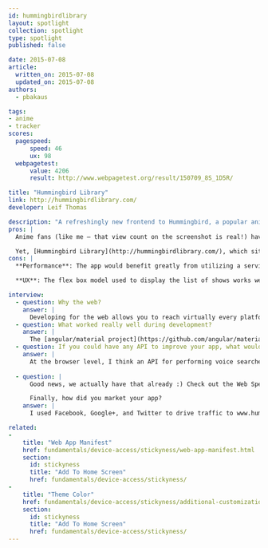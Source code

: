 ```yaml
---
id: hummingbirdlibrary
layout: spotlight
collection: spotlight
type: spotlight
published: false

date: 2015-07-08
article:
  written_on: 2015-07-08
  updated_on: 2015-07-08
authors:
  - pbakaus

tags: 
- anime
- tracker
scores:
  pagespeed:
      speed: 46
      ux: 98
  webpagetest:
      value: 4206
      result: http://www.webpagetest.org/result/150709_8S_1D5R/

title: "Hummingbird Library"
link: http://hummingbirdlibrary.com/
developer: Leif Thomas

description: "A refreshingly new frontend to Hummingbird, a popular anime watch-tracker and discovery site."
pros: |
  Anime fans (like me – that view count on the screenshot is real!) have long been obsessed with keeping track of what they watched. Popular sites in this space include AniDB and MyAnimeList, but [Hummingbird](http://hummingbird.me) is the by far best-looking of them all.

  Yet, [Hummingbird Library](http://hummingbirdlibrary.com/), which sits on top of the existing Hummingbird API, goes one step further, built from scratch with Angular and Material Design. [Theme color](/web/fundamentals/device-access/stickyness/additional-customizations.html) and [manifest](/web/fundamentals/device-access/stickyness/web-app-manifest.html) make it look super integrated and installable on the home screen, and the whole experience feels very snappy, focussing on the core functionality of the main site.
cons: |
  **Performance**: The app would benefit greatly from utilizing a service worker to offline cache results and UI after initial page load, enabling gzip compression would dramatically improve load time and having a static, initial barebone layout in the HTML would improve perceived performance.

  **UX**: The flex box model used to display the list of shows works well with bigger screens but loses its appeal on smaller ones. A non centered, tighter version of the tiles would work much better on mobile devices.

interview:
  - question: Why the web?
    answer: |
      Developing for the web allows you to reach virtually every platform with a single codebase, which is a huge advantage when you're the sole developer. And thanks to great features like [Add to Homescreen](/web/fundamentals/device-access/stickyness), it's easy to give users an experience that is nearly identical to what they would get in a native application.
  - question: What worked really well during development?
    answer: |
      The [angular/material project](https://github.com/angular/material) on GitHub worked perfectly. It gave me everything I needed to start a project with AngularJS and Material Design.
  - question: If you could have any API to improve your app, what would it be?
    answer: |
      At the browser level, I think an API for performing voice searches within my web app could really help it. Android has added a lot of voice commands lately and the ability to use that sort of input on the mobile web would make for a great experience.
      
  - question: |
      Good news, we actually have that already :) Check out the Web Speech API.

      Finally, how did you market your app?
    answer: |
      I used Facebook, Google+, and Twitter to drive traffic to www.hummingbirdlibrary.com, but my biggest traffic spike happened after posting a link to it on reddit. It's a great way to target an audience that may have a genuine interest in what you're developing.

related:
-
    title: "Web App Manifest"
    href: fundamentals/device-access/stickyness/web-app-manifest.html
    section:
      id: stickyness
      title: "Add To Home Screen"
      href: fundamentals/device-access/stickyness/
-
    title: "Theme Color"
    href: fundamentals/device-access/stickyness/additional-customizations.html
    section:
      id: stickyness
      title: "Add To Home Screen"
      href: fundamentals/device-access/stickyness/
---
```


